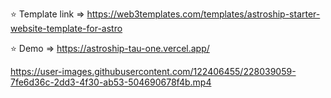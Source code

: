⭐ Template link => https://web3templates.com/templates/astroship-starter-website-template-for-astro

⭐ Demo => https://astroship-tau-one.vercel.app/

https://user-images.githubusercontent.com/122406455/228039059-7fe6d36c-2dd3-4f30-ab53-504690678f4b.mp4

